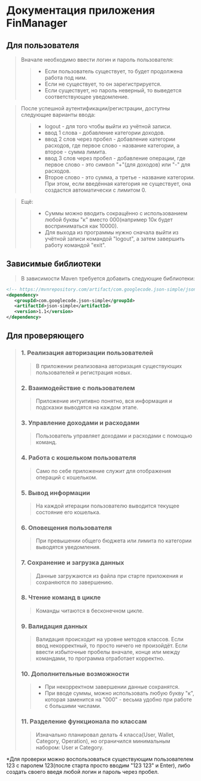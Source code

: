 # Документация приложения FinManager

## Для пользователя
>Вначале необходимо ввести логин и пароль пользователя:
>>- Если пользователь существует, то будет продолжена работа под ним.
>>- Если не существует, то он зарегистрируется.
>>- Если существует, но пароль неверный, то выведется соответствующее уведомление.

>После успешной аутентификации/регистрации, доступны следующие варианты ввода:
>>- logout - для того чтобы выйти из учётной записи.
>>- ввод 1 слова - добавление категории доходов.
>>- ввод 2 слов через пробел - добавление категории расходов, где первое слово - название категории, а второе - сумма лимита.
>>- ввод 3 слов через пробел - добавление операции, где первое слово - это символ "+"(для доходов) или "-" для расходов. 
>>- Второе слово - это сумма, а третье - название категории. При этом, если введённая категория не существует, она создастся автоматически с лимитом 0.

>Ещё:
>>- Суммы можно вводить сокращённо с использованием любой буквы "к" вместо 000(например 10к будет восприниматься как 10000).
>>- Для выхода из программы нужно сначала выйти из учётной записи командой "logout", а затем завершить работу командой "exit".

## Зависимые библиотеки
>В зависимости Maven требуется добавить следующие библиотеки:
```xml
<!-- https://mvnrepository.com/artifact/com.googlecode.json-simple/json-simple -->
<dependency>
   <groupId>com.googlecode.json-simple</groupId>
   <artifactId>json-simple</artifactId>
   <version>1.1</version>
</dependency>
```

## Для проверяющего
>### 1. Реализация авторизации пользователей
>>В приложении реализована авторизация существующих пользователей и регистрация новых.
>### 2. Взаимодействие с пользователем
>>Приложение интуитивно понятно, вся информация и подсказки выводятся на каждом этапе.
>### 3. Управление доходами и расходами
>>Пользователь управляет доходами и расходами с помощью команд.
>### 4. Работа с кошельком пользователя
>>Само по себе приложение служит для отображения операций с кошельком.
>### 5. Вывод информации
>>На каждой итерации пользователю выводится текущее состояние его кошелька.
>### 6. Оповещения пользователя
>>При превышении общего бюджета или лимита по категории выводятся уведомления.
>### 7. Сохранение и загрузка данных
>>Данные загружаются из файла при старте приложения и сохраняются по завершению.
>### 8. Чтение команд в цикле
>>Команды читаются в бесконечном цикле.
>### 9. Валидация данных
>>Валидация происходит на уровне методов классов. Если ввод некорректный, то просто ничего не произойдёт.
> Если ввести избыточные пробелы вначале, конце или между командами, то программа отработает корректно.
>### 10. Дополнительные возможности
>>- При некорректном завершении данные сохранятся. 
>>- При вводе суммы, можно использовать любую букву "к", которая заменится на "000" - весьма удобно при работе с большими числами.
>### 11. Разделение функционала по классам
>>Изначально планировал делать 4 класса(User, Wallet, Category, Operation), но ограничился минимальным набором: User и Category.

*Для проверки можно воспользоваться существующим пользователем 123 с паролем 123(после старта просто вводим "123 123" и Enter), 
либо создать своего введя любой логин и пароль через пробел.